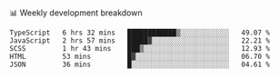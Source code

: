 📊 Weekly development breakdown
<!--START_SECTION:waka-->
```text
TypeScript   6 hrs 32 mins   ████████████▒░░░░░░░░░░░░   49.07 % 
JavaScript   2 hrs 57 mins   █████▓░░░░░░░░░░░░░░░░░░░   22.21 % 
SCSS         1 hr 43 mins    ███▒░░░░░░░░░░░░░░░░░░░░░   12.93 % 
HTML         53 mins         █▓░░░░░░░░░░░░░░░░░░░░░░░   06.70 % 
JSON         36 mins         █░░░░░░░░░░░░░░░░░░░░░░░░   04.61 % 
```
<!--END_SECTION:waka-->
